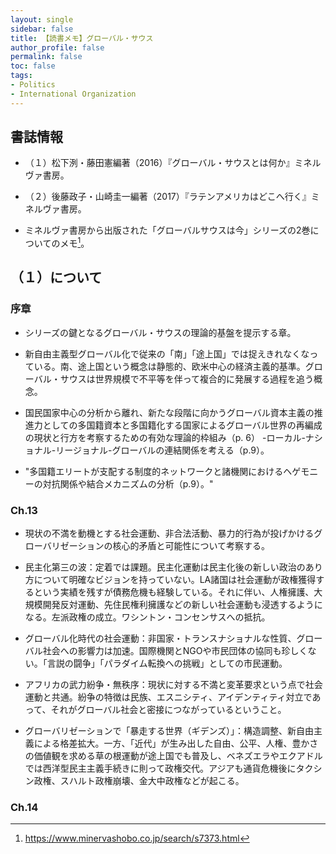 ```yaml
---
layout: single
sidebar: false
title: 【読書メモ】グローバル・サウス
author_profile: false
permalink: false
toc: false
tags:
- Politics
- International Organization
---
```


## 書誌情報
- （１）松下洌・藤田憲編著（2016）『グローバル・サウスとは何か』ミネルヴァ書房。
- （２）後藤政子・山崎圭一編著（2017）『ラテンアメリカはどこへ行く』ミネルヴァ書房。

- ミネルヴァ書房から出版された「グローバルサウスは今」シリーズの2巻についてのメモ[^1]。
[^1]: <a href="https://www.minervashobo.co.jp/search/s7373.html">https://www.minervashobo.co.jp/search/s7373.html</a>

## （１）について
### 序章
- シリーズの鍵となるグローバル・サウスの理論的基盤を提示する章。

- 新自由主義型グローバル化で従来の「南」「途上国」では捉えきれなくなっている。南、途上国という概念は静態的、欧米中心の経済主義的基準。グローバル・サウスは世界規模で不平等を伴って複合的に発展する過程を追う概念。

- 国民国家中心の分析から離れ、新たな段階に向かうグローバル資本主義の推進力としての多国籍資本と多国籍化する国家によるグローバル世界の再編成の現状と行方を考察するための有効な理論的枠組み（p. 6）
-ローカル-ナショナル-リージョナル-グローバルの連結関係を考える（p.9）。

- "多国籍エリートが支配する制度的ネットワークと諸機関におけるヘゲモニーの対抗関係や結合メカニズムの分析（p.9）。"

### Ch.13
- 現状の不満を動機とする社会運動、非合法活動、暴力的行為が投げかけるグローバリゼーションの核心的矛盾と可能性について考察する。

- 民主化第三の波：定着では課題。民主化運動は民主化後の新しい政治のあり方について明確なビジョンを持っていない。LA諸国は社会運動が政権獲得するという実績を残すが債務危機も経験している。それに伴い、人権擁護、大規模開発反対運動、先住民権利擁護などの新しい社会運動も浸透するようになる。左派政権の成立。ワシントン・コンセンサスへの抵抗。

- グローバル化時代の社会運動：非国家・トランスナショナルな性質、グローバル社会への影響力は加速。国際機関とNGOや市民団体の協同も珍しくない。「言説の闘争」「パラダイム転換への挑戦」としての市民運動。

- アフリカの武力紛争・無秩序：現状に対する不満と変革要求という点で社会運動と共通。紛争の特徴は民族、エスニシティ、アイデンティティ対立であって、それがグローバル社会と密接につながっているということ。

- グローバリゼーションで「暴走する世界（ギデンズ）」：構造調整、新自由主義による格差拡大。一方、「近代」が生み出した自由、公平、人権、豊かさの価値観を求める草の根運動が途上国でも普及し、ベネズエラやエクアドルでは西洋型民主主義手続きに則って政権交代。アジアも通貨危機後にタクシン政権、スハルト政権崩壊、金大中政権などが起こる。



### Ch.14



